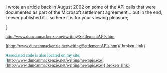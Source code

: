 I wrote an article back in August 2002 on some of the API calls that were documented as part of the Microsoft settlement agreement... but in the end, I never published it... so here it is for your viewing pleasure; 

[
				  
<font face="Trebuchet MS">http://www.duncanmackenzie.net/writing/SettlementAPIs.htm
		  
](http://www.duncanmackenzie.net/writing/SettlementAPIs.htm){.broken_link} 

<font face="Trebuchet MS"><font color="teal">Associated code is also located on my site; [<font face="Trebuchet MS">http://www.duncanmackenzie.net/writing/newapis.exe](http://www.duncanmackenzie.net/writing/newapis.exe){.broken_link}